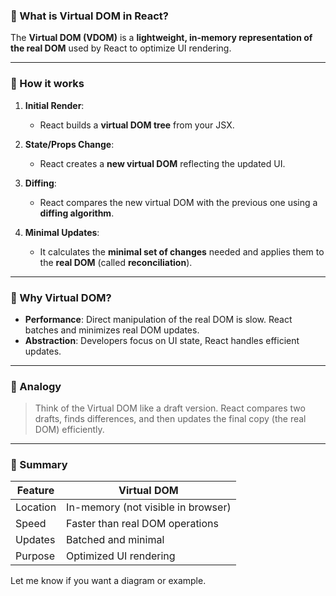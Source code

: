 ### 🔹 What is Virtual DOM in React?

The **Virtual DOM (VDOM)** is a **lightweight, in-memory representation of the real DOM** used by React to optimize UI rendering.

---

### 🔹 How it works

1. **Initial Render**:

   * React builds a **virtual DOM tree** from your JSX.

2. **State/Props Change**:

   * React creates a **new virtual DOM** reflecting the updated UI.

3. **Diffing**:

   * React compares the new virtual DOM with the previous one using a **diffing algorithm**.

4. **Minimal Updates**:

   * It calculates the **minimal set of changes** needed and applies them to the **real DOM** (called **reconciliation**).

---

### 🔹 Why Virtual DOM?

* **Performance**: Direct manipulation of the real DOM is slow. React batches and minimizes real DOM updates.
* **Abstraction**: Developers focus on UI state, React handles efficient updates.

---

### 🔹 Analogy

> Think of the Virtual DOM like a draft version. React compares two drafts, finds differences, and then updates the final copy (the real DOM) efficiently.

---

### 🔹 Summary

| Feature  | Virtual DOM                        |
| -------- | ---------------------------------- |
| Location | In-memory (not visible in browser) |
| Speed    | Faster than real DOM operations    |
| Updates  | Batched and minimal                |
| Purpose  | Optimized UI rendering             |

Let me know if you want a diagram or example.
